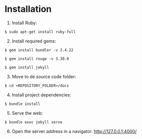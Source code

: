# Installation 

1. Install Ruby:

```$ sudo apt-get install ruby-full```

2. Install required gems:

```$ gem install bundler -v 2.4.22```

```$ gem install rouge -v 3.30.0```

```$ gem install jekyll```

3. Move to de source code folder:

```$ cd <REPOSITORY_FOLDER>/docs```

4. Install project dependencies:

```$ bundle install```

5. Serve the web:

```$ bundle exec jekyll serve```

6. Open the server address in a navigator: http://127.0.0.1:4000/